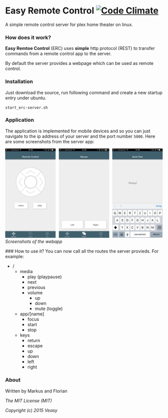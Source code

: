 # Easy Remote Control  [![Code Climate](https://codeclimate.com/github/Veasy/easy-remote-control/badges/gpa.svg)](https://codeclimate.com/github/Veasy/easy-remote-control)
A simple remote control server for plex home theater on linux.

### How does it work?
**Easy Remtoe Control** (ERC) uses **simple** http protocol (REST) to transfer commands from a remote control app to the server.

By default the server provides a webpage which can be used as remote control.

### Installation
Just download the source, run following command and create a new startup entry under ubuntu.

```
start_erc-server.sh
```

### Application
The application is implemented for mobile devices and so you can just navigate to the ip address of your server and the port number `5000`. Here are some screenshots from the server app:

![Controls](images/all.jpg)
*Screenshots of the webapp*

### How to use it?
You can now call all the routes the server provieds. For example:

* /
	* media
  		* play (playpause)
  		* next
  		* previous
  		* volume
	  		* up
	  		* down
	  		* mute (toggle)
	* app/[name]
		* focus
		* start
		* stop
  	* keys
  		* return
  		* escape
	  	* up
	  	* down
	  	* left
	  	* right

### About
Written by Markus and Florian

*The MIT License (MIT)*

*Copyright (c) 2015 Veasy*
